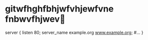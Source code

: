 # gitwfhghfbhjwfvhjewfvne fnbwvfhjwev
server {
    listen      80;
    server_name example.org www.example.org;
    #...
}

